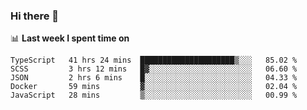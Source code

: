 ### Hi there 👋

<!--
**DBvc/DBvc** is a ✨ _special_ ✨ repository because its `README.md` (this file) appears on your GitHub profile.

Here are some ideas to get you started:

- 🔭 I’m currently working on ...
- 🌱 I’m currently learning ...
- 👯 I’m looking to collaborate on ...
- 🤔 I’m looking for help with ...
- 💬 Ask me about ...
- 📫 How to reach me: ...
- 😄 Pronouns: ...
- ⚡ Fun fact: ...
-->

📊 **Last week I spent time on**
<!--START_SECTION:waka-->
```text
TypeScript   41 hrs 24 mins  █████████████████████▒░░░   85.02 % 
SCSS         3 hrs 12 mins   █▓░░░░░░░░░░░░░░░░░░░░░░░   06.60 % 
JSON         2 hrs 6 mins    █░░░░░░░░░░░░░░░░░░░░░░░░   04.33 % 
Docker       59 mins         ▓░░░░░░░░░░░░░░░░░░░░░░░░   02.04 % 
JavaScript   28 mins         ▒░░░░░░░░░░░░░░░░░░░░░░░░   00.99 % 
```
<!--END_SECTION:waka-->
